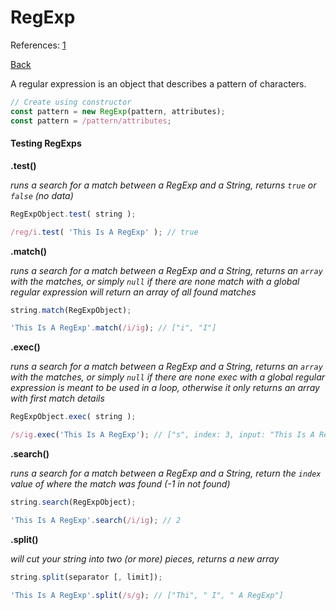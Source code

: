 # RegExp 
References: 
[1](https://medium.com/factory-mind/regex-tutorial-a-simple-cheatsheet-by-examples-649dc1c3f285)

[Back](../README.md)
<p></p><p></p>

A regular expression is an object that describes a pattern of characters.
```javascript
// Create using constructor
const pattern = new RegExp(pattern, attributes);
const pattern = /pattern/attributes;
```

#### Testing RegExps

__.test()__

_runs a search for a match between a RegExp and a String, returns `true` or `false` (no data)_
```javascript
RegExpObject.test( string );

/reg/i.test( 'This Is A RegExp' ); // true
```
<p></p>

__.match()__

_runs a search for a match between a RegExp and a String, returns an `array` with the matches, or simply `null` if there are none_
_match with a global regular expression will return an array of all found matches_
```javascript
string.match(RegExpObject);

'This Is A RegExp'.match(/i/ig); // ["i", "I"]
```
<p></p>

__.exec()__

_runs a search for a match between a RegExp and a String, returns an `array` with the matches, or simply `null` if there are none_
_exec with a global regular expression is meant to be used in a loop, otherwise it only returns an array with first match details_
```javascript
RegExpObject.exec( string );

/s/ig.exec('This Is A RegExp'); // ["s", index: 3, input: "This Is A RegExp", groups: undefined]
```
<p></p>

__.search()__

_runs a search for a match between a RegExp and a String, return the `index` value of where the match was found (-1 in not found)_
```javascript
string.search(RegExpObject);

'This Is A RegExp'.search(/i/ig); // 2
```
<p></p>

__.split()__

_will cut your string into two (or more) pieces, returns a new array_
```javascript
string.split(separator [, limit]);

'This Is A RegExp'.split(/s/g); // ["Thi", " I", " A RegExp"]
```
<p></p>







































